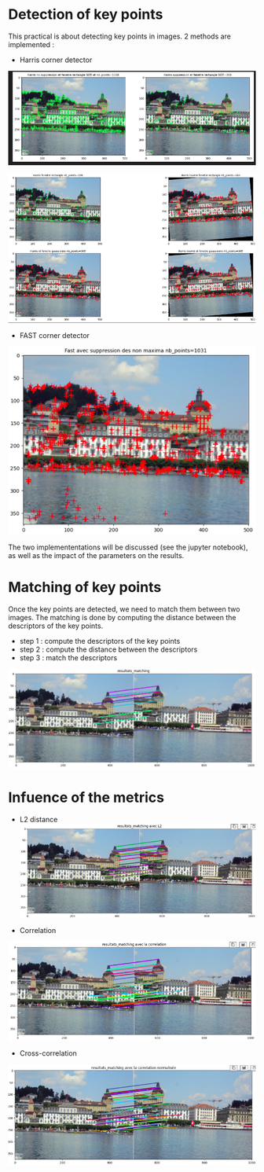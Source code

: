 

# Detection of key points

This practical is about detecting key points in images. 2 methods are implemented :

- Harris corner detector

!["image/match.png"](image/Harris.png)

!["image/match.png"](image/rotation.png)

- FAST corner detector

!["image/match.png"](image/Fast.png)


The two implemententations will be discussed (see the jupyter notebook), as well as the impact of the parameters on the results.



# Matching of key points

Once the key points are detected, we need to match them between two images. The matching is done by computing the distance between the descriptors of the key points. 

- step 1 : compute the descriptors of the key points
- step 2 : compute the distance between the descriptors
- step 3 : match the descriptors


!["image/match.png"](image/match.png)


#  Infuence of the metrics

- L2 distance
!["image/match.png"](image/L2.png)


- Correlation


!["image/match.png"](image/correlation.png)

- Cross-correlation

!["image/match.png"](image/croisee.png)
